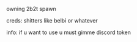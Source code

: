 owning 2b2t spawn

creds:
shitters like belbi or whatever

info:
if u want to use u must gimme discord token
